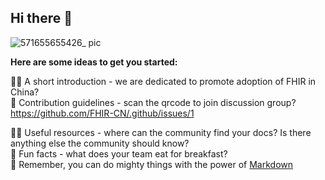 ## Hi there 👋

![571655655426_ pic](https://user-images.githubusercontent.com/2363295/174490417-6edc4963-10d6-4690-afc7-9736972f6c7d.jpg)

**Here are some ideas to get you started:**

🙋‍♀️ A short introduction - we are dedicated to promote adoption of FHIR in China?       
🌈 Contribution guidelines - scan the qrcode to join discussion group? https://github.com/FHIR-CN/.github/issues/1     

👩‍💻 Useful resources - where can the community find your docs? Is there anything else the community should know?        
🍿 Fun facts - what does your team eat for breakfast?          
🧙 Remember, you can do mighty things with the power of [Markdown](https://docs.github.com/github/writing-on-github/getting-started-with-writing-and-formatting-on-github/basic-writing-and-formatting-syntax)         
